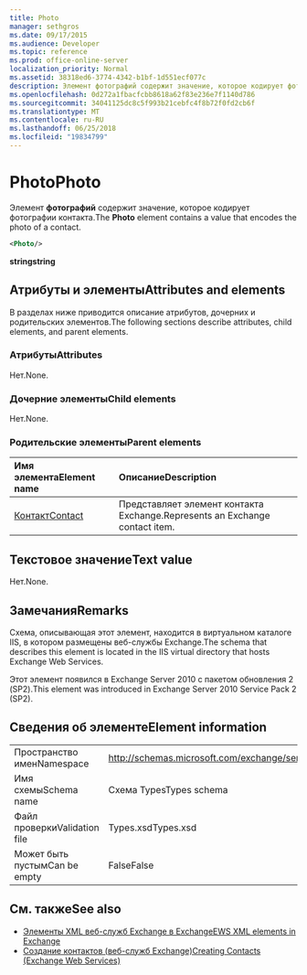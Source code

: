 ```yaml
---
title: Photo
manager: sethgros
ms.date: 09/17/2015
ms.audience: Developer
ms.topic: reference
ms.prod: office-online-server
localization_priority: Normal
ms.assetid: 38318ed6-3774-4342-b1bf-1d551ecf077c
description: Элемент фотографий содержит значение, которое кодирует фотографии контакта.
ms.openlocfilehash: 0d272a1fbacfcbb8618a62f83e236e7f1140d786
ms.sourcegitcommit: 34041125dc8c5f993b21cebfc4f8b72f0fd2cb6f
ms.translationtype: MT
ms.contentlocale: ru-RU
ms.lasthandoff: 06/25/2018
ms.locfileid: "19834799"
---
```

# <a name="photo"></a><span data-ttu-id="0af27-103">Photo</span><span class="sxs-lookup"><span data-stu-id="0af27-103">Photo</span></span>

<span data-ttu-id="0af27-104">Элемент **фотографий** содержит значение, которое кодирует фотографии контакта.</span><span class="sxs-lookup"><span data-stu-id="0af27-104">The **Photo** element contains a value that encodes the photo of a contact.</span></span> 
  
```XML
<Photo/>
```

<span data-ttu-id="0af27-105">**string**</span><span class="sxs-lookup"><span data-stu-id="0af27-105">**string**</span></span>

## <a name="attributes-and-elements"></a><span data-ttu-id="0af27-106">Атрибуты и элементы</span><span class="sxs-lookup"><span data-stu-id="0af27-106">Attributes and elements</span></span>

<span data-ttu-id="0af27-107">В разделах ниже приводится описание атрибутов, дочерних и родительских элементов.</span><span class="sxs-lookup"><span data-stu-id="0af27-107">The following sections describe attributes, child elements, and parent elements.</span></span>
  
### <a name="attributes"></a><span data-ttu-id="0af27-108">Атрибуты</span><span class="sxs-lookup"><span data-stu-id="0af27-108">Attributes</span></span>

<span data-ttu-id="0af27-109">Нет.</span><span class="sxs-lookup"><span data-stu-id="0af27-109">None.</span></span>
  
### <a name="child-elements"></a><span data-ttu-id="0af27-110">Дочерние элементы</span><span class="sxs-lookup"><span data-stu-id="0af27-110">Child elements</span></span>

<span data-ttu-id="0af27-111">Нет.</span><span class="sxs-lookup"><span data-stu-id="0af27-111">None.</span></span>
  
### <a name="parent-elements"></a><span data-ttu-id="0af27-112">Родительские элементы</span><span class="sxs-lookup"><span data-stu-id="0af27-112">Parent elements</span></span>

|<span data-ttu-id="0af27-113">**Имя элемента**</span><span class="sxs-lookup"><span data-stu-id="0af27-113">**Element name**</span></span>|<span data-ttu-id="0af27-114">**Описание**</span><span class="sxs-lookup"><span data-stu-id="0af27-114">**Description**</span></span>|
|:-----|:-----|
|[<span data-ttu-id="0af27-115">Контакт</span><span class="sxs-lookup"><span data-stu-id="0af27-115">Contact</span></span>](contact.md) <br/> |<span data-ttu-id="0af27-116">Представляет элемент контакта Exchange.</span><span class="sxs-lookup"><span data-stu-id="0af27-116">Represents an Exchange contact item.</span></span>  <br/> |
   
## <a name="text-value"></a><span data-ttu-id="0af27-117">Текстовое значение</span><span class="sxs-lookup"><span data-stu-id="0af27-117">Text value</span></span>

<span data-ttu-id="0af27-118">Нет.</span><span class="sxs-lookup"><span data-stu-id="0af27-118">None.</span></span>
  
## <a name="remarks"></a><span data-ttu-id="0af27-119">Замечания</span><span class="sxs-lookup"><span data-stu-id="0af27-119">Remarks</span></span>

<span data-ttu-id="0af27-120">Схема, описывающая этот элемент, находится в виртуальном каталоге IIS, в котором размещены веб-службы Exchange.</span><span class="sxs-lookup"><span data-stu-id="0af27-120">The schema that describes this element is located in the IIS virtual directory that hosts Exchange Web Services.</span></span>
  
<span data-ttu-id="0af27-121">Этот элемент появился в Exchange Server 2010 с пакетом обновления 2 (SP2).</span><span class="sxs-lookup"><span data-stu-id="0af27-121">This element was introduced in Exchange Server 2010 Service Pack 2 (SP2).</span></span>
  
## <a name="element-information"></a><span data-ttu-id="0af27-122">Сведения об элементе</span><span class="sxs-lookup"><span data-stu-id="0af27-122">Element information</span></span>

|||
|:-----|:-----|
|<span data-ttu-id="0af27-123">Пространство имен</span><span class="sxs-lookup"><span data-stu-id="0af27-123">Namespace</span></span>  <br/> |http://schemas.microsoft.com/exchange/services/2006/types  <br/> |
|<span data-ttu-id="0af27-124">Имя схемы</span><span class="sxs-lookup"><span data-stu-id="0af27-124">Schema name</span></span>  <br/> |<span data-ttu-id="0af27-125">Схема Types</span><span class="sxs-lookup"><span data-stu-id="0af27-125">Types schema</span></span>  <br/> |
|<span data-ttu-id="0af27-126">Файл проверки</span><span class="sxs-lookup"><span data-stu-id="0af27-126">Validation file</span></span>  <br/> |<span data-ttu-id="0af27-127">Types.xsd</span><span class="sxs-lookup"><span data-stu-id="0af27-127">Types.xsd</span></span>  <br/> |
|<span data-ttu-id="0af27-128">Может быть пустым</span><span class="sxs-lookup"><span data-stu-id="0af27-128">Can be empty</span></span>  <br/> |<span data-ttu-id="0af27-129">False</span><span class="sxs-lookup"><span data-stu-id="0af27-129">False</span></span>  <br/> |
   
## <a name="see-also"></a><span data-ttu-id="0af27-130">См. также</span><span class="sxs-lookup"><span data-stu-id="0af27-130">See also</span></span>

- [<span data-ttu-id="0af27-131">Элементы XML веб-служб Exchange в Exchange</span><span class="sxs-lookup"><span data-stu-id="0af27-131">EWS XML elements in Exchange</span></span>](ews-xml-elements-in-exchange.md)
- [<span data-ttu-id="0af27-132">Создание контактов (веб-служб Exchange)</span><span class="sxs-lookup"><span data-stu-id="0af27-132">Creating Contacts (Exchange Web Services)</span></span>](http://msdn.microsoft.com/library/4845917e-70d1-481c-bbd7-011ec6571789%28Office.15%29.aspx)

